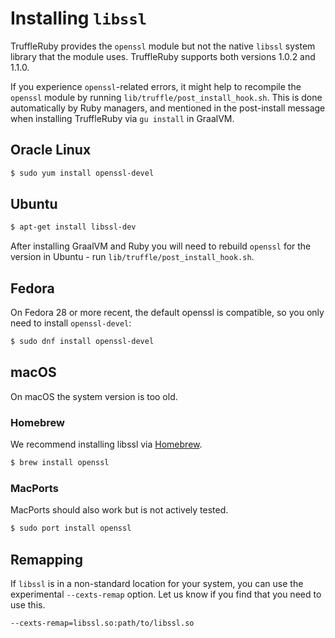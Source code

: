 # Installing `libssl`

TruffleRuby provides the `openssl` module but not the native `libssl` system
library that the module uses. TruffleRuby supports both versions 1.0.2 and 1.1.0.

If you experience `openssl`-related errors, it might help to recompile the
`openssl` module by running `lib/truffle/post_install_hook.sh`.
This is done automatically by Ruby managers, and mentioned in the post-install
message when installing TruffleRuby via `gu install` in GraalVM.

## Oracle Linux

```bash
$ sudo yum install openssl-devel
```

## Ubuntu

```bash
$ apt-get install libssl-dev
```

After installing GraalVM and Ruby you will need to rebuild `openssl` for the
version in Ubuntu - run `lib/truffle/post_install_hook.sh`.

## Fedora

On Fedora 28 or more recent, the default openssl is compatible, so you only need
to install `openssl-devel`:

```bash
$ sudo dnf install openssl-devel
```

## macOS

On macOS the system version is too old.

### Homebrew

We recommend installing libssl via [Homebrew](https://brew.sh).

```bash
$ brew install openssl
```

### MacPorts

MacPorts should also work but is not actively tested.

```bash
$ sudo port install openssl
```

## Remapping

If `libssl` is in a non-standard location for your system, you can use the
experimental `--cexts-remap` option. Let us know if you find that you need to
use this.

```
--cexts-remap=libssl.so:path/to/libssl.so
```
